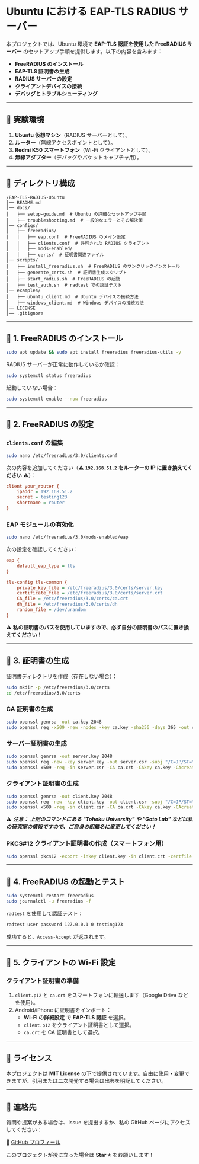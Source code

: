 # Ubuntu における EAP-TLS RADIUS サーバー

本プロジェクトでは、Ubuntu 環境で **EAP-TLS 認証を使用した FreeRADIUS サーバー** のセットアップ手順を提供します。以下の内容を含みます：
- **FreeRADIUS のインストール**
- **EAP-TLS 証明書の生成**
- **RADIUS サーバーの設定**
- **クライアントデバイスの接続**
- **デバッグとトラブルシューティング**

---

## 🚀 実験環境
1. **Ubuntu 仮想マシン**（RADIUS サーバーとして）。
2. **ルーター**（無線アクセスポイントとして）。
3. **Redmi K50 スマートフォン**（Wi-Fi クライアントとして）。
4. **無線アダプター**（デバッグやパケットキャプチャ用）。

---

## 📌 ディレクトリ構成
```
/EAP-TLS-RADIUS-Ubuntu
│── README.md
│── docs/
│   ├── setup-guide.md  # Ubuntu の詳細なセットアップ手順
│   ├── troubleshooting.md  # 一般的なエラーとその解決策
│── configs/
│   ├── freeradius/
│   │   ├── eap.conf  # FreeRADIUS のメイン設定
│   │   ├── clients.conf  # 許可された RADIUS クライアント
│   │   ├── mods-enabled/
│   │   ├── certs/  # 証明書関連ファイル
│── scripts/
│   ├── install_freeradius.sh  # FreeRADIUS のワンクリックインストール
│   ├── generate_certs.sh  # 証明書生成スクリプト
│   ├── start_radius.sh  # FreeRADIUS の起動
│   ├── test_auth.sh  # radtest での認証テスト
│── examples/
│   ├── ubuntu_client.md  # Ubuntu デバイスの接続方法
│   ├── windows_client.md  # Windows デバイスの接続方法
│── LICENSE
│── .gitignore
```

---

## 📌 1. FreeRADIUS のインストール
```sh
sudo apt update && sudo apt install freeradius freeradius-utils -y
```

RADIUS サーバーが正常に動作しているか確認：
```sh
sudo systemctl status freeradius
```

起動していない場合：
```sh
sudo systemctl enable --now freeradius
```

---

## 📌 2. FreeRADIUS の設定

### **`clients.conf` の編集**
```sh
sudo nano /etc/freeradius/3.0/clients.conf
```
次の内容を追加してください（⚠️ **`192.168.51.2` をルーターの IP に置き換えてください** ⚠️）：
```ini
client your_router {
    ipaddr = 192.168.51.2  
    secret = testing123  
    shortname = router  
}
```

### **EAP モジュールの有効化**
```sh
sudo nano /etc/freeradius/3.0/mods-enabled/eap
```
次の設定を確認してください：
```ini
eap {
    default_eap_type = tls
}

tls-config tls-common {
    private_key_file = /etc/freeradius/3.0/certs/server.key
    certificate_file = /etc/freeradius/3.0/certs/server.crt
    CA_file = /etc/freeradius/3.0/certs/ca.crt
    dh_file = /etc/freeradius/3.0/certs/dh
    random_file = /dev/urandom
}
```

⚠️ **私の証明書のパスを使用していますので、必ず自分の証明書のパスに置き換えてください！**

---

## 📌 3. 証明書の生成
証明書ディレクトリを作成（存在しない場合）：
```sh
sudo mkdir -p /etc/freeradius/3.0/certs
cd /etc/freeradius/3.0/certs
```

### **CA 証明書の生成**
```sh
sudo openssl genrsa -out ca.key 2048
sudo openssl req -x509 -new -nodes -key ca.key -sha256 -days 365 -out ca.crt -subj "/C=JP/ST=Miyagi/L=Sendai/O=Tohoku University/OU=Goto Lab/CN=CA"
```

### **サーバー証明書の生成**
```sh
sudo openssl genrsa -out server.key 2048
sudo openssl req -new -key server.key -out server.csr -subj "/C=JP/ST=Miyagi/L=Sendai/O=Tohoku University/OU=Goto Lab/CN=radius-server.local"
sudo openssl x509 -req -in server.csr -CA ca.crt -CAkey ca.key -CAcreateserial -out server.crt -days 365 -sha256
```

### **クライアント証明書の生成**
```sh
sudo openssl genrsa -out client.key 2048
sudo openssl req -new -key client.key -out client.csr -subj "/C=JP/ST=Miyagi/L=Sendai/O=Tohoku University/OU=Goto Lab/CN=client"
sudo openssl x509 -req -in client.csr -CA ca.crt -CAkey ca.key -CAcreateserial -out client.crt -days 365 -sha256
```

⚠️ ***注意：
上記のコマンドにある "Tohoku University" や "Goto Lab" などは私の研究室の情報ですので、ご自身の組織名に変更してください！***

### **PKCS#12 クライアント証明書の作成（スマートフォン用）**
```sh
sudo openssl pkcs12 -export -inkey client.key -in client.crt -certfile ca.crt -out client.p12
```

---

## 📌 4. FreeRADIUS の起動とテスト
```sh
sudo systemctl restart freeradius
sudo journalctl -u freeradius -f
```

`radtest` を使用して認証テスト：
```sh
radtest user password 127.0.0.1 0 testing123
```
成功すると、`Access-Accept` が返されます。

---

## 📌 5. クライアントの Wi-Fi 設定

### **クライアント証明書の準備**
1. `client.p12` と `ca.crt` をスマートフォンに転送します（Google Drive などを使用）。
2. Android/iPhone に証明書をインポート：
   - **Wi-Fi の詳細設定** で **EAP-TLS 認証** を選択。
   - `client.p12` をクライアント証明書として選択。
   - `ca.crt` を CA 証明書として選択。

---

## 📜 ライセンス
本プロジェクトは **MIT License** の下で提供されています。自由に使用・変更できますが、引用または二次開発する場合は出典を明記してください。

---

## 📩 連絡先
質問や提案がある場合は、Issue を提出するか、私の GitHub ページにアクセスしてください：

🔗 [GitHub プロフィール](https://github.com/yangxir)  

このプロジェクトが役に立った場合は **Star ⭐** をお願いします！
